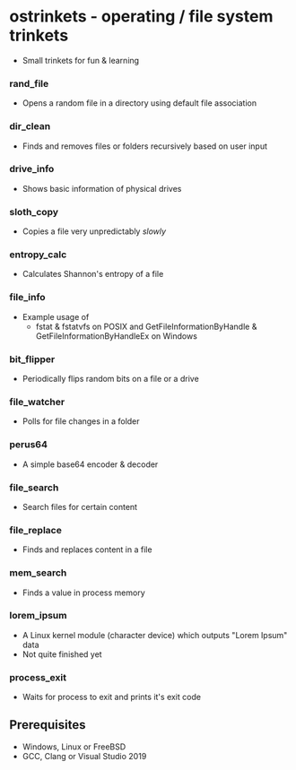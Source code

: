 # ostrinkets - operating / file system trinkets

- Small trinkets for fun & learning

### rand_file
- Opens a random file in a directory using default file association

### dir_clean
- Finds and removes files or folders recursively based on user input

### drive_info
- Shows basic information of physical drives

### sloth_copy
- Copies a file very unpredictably _slowly_

### entropy_calc
- Calculates Shannon's entropy of a file

### file_info
- Example usage of 
	- fstat & fstatvfs on POSIX and GetFileInformationByHandle & GetFileInformationByHandleEx on Windows

### bit_flipper
- Periodically flips random bits on a file or a drive

### file_watcher
- Polls for file changes in a folder

### perus64
- A simple base64 encoder & decoder

### file_search
- Search files for certain content

### file_replace
- Finds and replaces content in a file

### mem_search
- Finds a value in process memory

### lorem_ipsum
- A Linux kernel module (character device) which outputs "Lorem Ipsum" data
- Not quite finished yet

### process_exit
- Waits for process to exit and prints it's exit code

## Prerequisites

- Windows, Linux or FreeBSD
- GCC, Clang or Visual Studio 2019
